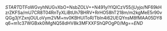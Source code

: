 $START$DTFoWGvyhNUGvXbO+NsbZOLV++N491ylYlQlCzV55/jUyjo/NF69kHzrZKFSa/mU7CR8T04RnTyXLiBtUh7BHRV+RrHO58hT218m/m2kgMeE5r90vQGg3jYZxnjOULoVym2VM+nv0KBHUlToR/Tbln4i62UEQYnsM8fMAA05DY8q6+m1c37WGBxk0IMgNQ58dHV8k3MFXXFShQPOgP0/Mg==$END$